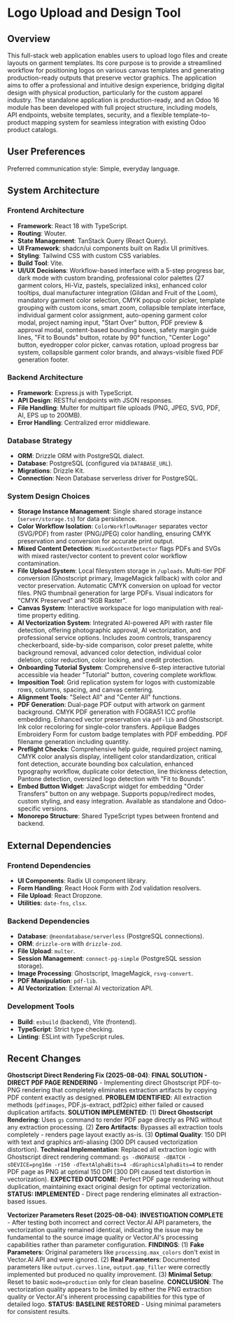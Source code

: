 # Logo Upload and Design Tool

## Overview
This full-stack web application enables users to upload logo files and create layouts on garment templates. Its core purpose is to provide a streamlined workflow for positioning logos on various canvas templates and generating production-ready outputs that preserve vector graphics. The application aims to offer a professional and intuitive design experience, bridging digital design with physical production, particularly for the custom apparel industry. The standalone application is production-ready, and an Odoo 16 module has been developed with full project structure, including models, API endpoints, website templates, security, and a flexible template-to-product mapping system for seamless integration with existing Odoo product catalogs.

## User Preferences
Preferred communication style: Simple, everyday language.

## System Architecture

### Frontend Architecture
- **Framework**: React 18 with TypeScript.
- **Routing**: Wouter.
- **State Management**: TanStack Query (React Query).
- **UI Framework**: shadcn/ui components built on Radix UI primitives.
- **Styling**: Tailwind CSS with custom CSS variables.
- **Build Tool**: Vite.
- **UI/UX Decisions**: Workflow-based interface with a 5-step progress bar, dark mode with custom branding, professional color palettes (27 garment colors, Hi-Viz, pastels, specialized inks), enhanced color tooltips, dual manufacturer integration (Gildan and Fruit of the Loom), mandatory garment color selection, CMYK popup color picker, template grouping with custom icons, smart zoom, collapsible template interface, individual garment color assignment, auto-opening garment color modal, project naming input, "Start Over" button, PDF preview & approval modal, content-based bounding boxes, safety margin guide lines, "Fit to Bounds" button, rotate by 90° function, "Center Logo" button, eyedropper color picker, canvas rotation, upload progress bar system, collapsible garment color brands, and always-visible fixed PDF generation footer.

### Backend Architecture
- **Framework**: Express.js with TypeScript.
- **API Design**: RESTful endpoints with JSON responses.
- **File Handling**: Multer for multipart file uploads (PNG, JPEG, SVG, PDF, AI, EPS up to 200MB).
- **Error Handling**: Centralized error middleware.

### Database Strategy
- **ORM**: Drizzle ORM with PostgreSQL dialect.
- **Database**: PostgreSQL (configured via `DATABASE_URL`).
- **Migrations**: Drizzle Kit.
- **Connection**: Neon Database serverless driver for PostgreSQL.

### System Design Choices
- **Storage Instance Management**: Single shared storage instance (`server/storage.ts`) for data persistence.
- **Color Workflow Isolation**: `ColorWorkflowManager` separates vector (SVG/PDF) from raster (PNG/JPEG) color handling, ensuring CMYK preservation and conversion for accurate print output.
- **Mixed Content Detection**: `MixedContentDetector` flags PDFs and SVGs with mixed raster/vector content to prevent color workflow contamination.
- **File Upload System**: Local filesystem storage in `/uploads`. Multi-tier PDF conversion (Ghostscript primary, ImageMagick fallback) with color and vector preservation. Automatic CMYK conversion on upload for vector files. PNG thumbnail generation for large PDFs. Visual indicators for "CMYK Preserved" and "RGB Raster".
- **Canvas System**: Interactive workspace for logo manipulation with real-time property editing.
- **AI Vectorization System**: Integrated AI-powered API with raster file detection, offering photographic approval, AI vectorization, and professional service options. Includes zoom controls, transparency checkerboard, side-by-side comparison, color preset palette, white background removal, advanced color detection, individual color deletion, color reduction, color locking, and credit protection.
- **Onboarding Tutorial System**: Comprehensive 6-step interactive tutorial accessible via header "Tutorial" button, covering complete workflow.
- **Imposition Tool**: Grid replication system for logos with customizable rows, columns, spacing, and canvas centering.
- **Alignment Tools**: "Select All" and "Center All" functions.
- **PDF Generation**: Dual-page PDF output with artwork on garment background. CMYK PDF generation with FOGRA51 ICC profile embedding. Enhanced vector preservation via `pdf-lib` and Ghostscript. Ink color recoloring for single-color transfers. Applique Badges Embroidery Form for custom badge templates with PDF embedding. PDF filename generation including quantity.
- **Preflight Checks**: Comprehensive help guide, required project naming, CMYK color analysis display, intelligent color standardization, critical font detection, accurate bounding box calculation, enhanced typography workflow, duplicate color detection, line thickness detection, Pantone detection, oversized logo detection with "Fit to Bounds".
- **Embed Button Widget**: JavaScript widget for embedding "Order Transfers" button on any webpage. Supports popup/redirect modes, custom styling, and easy integration. Available as standalone and Odoo-specific versions.
- **Monorepo Structure**: Shared TypeScript types between frontend and backend.

## External Dependencies

### Frontend Dependencies
- **UI Components**: Radix UI component library.
- **Form Handling**: React Hook Form with Zod validation resolvers.
- **File Upload**: React Dropzone.
- **Utilities**: `date-fns`, `clsx`.

### Backend Dependencies
- **Database**: `@neondatabase/serverless` (PostgreSQL connections).
- **ORM**: `drizzle-orm` with `drizzle-zod`.
- **File Upload**: `multer`.
- **Session Management**: `connect-pg-simple` (PostgreSQL session storage).
- **Image Processing**: Ghostscript, ImageMagick, `rsvg-convert`.
- **PDF Manipulation**: `pdf-lib`.
- **AI Vectorization**: External AI vectorization API.

### Development Tools
- **Build**: `esbuild` (backend), Vite (frontend).
- **TypeScript**: Strict type checking.
- **Linting**: ESLint with TypeScript rules.

## Recent Changes

**Ghostscript Direct Rendering Fix (2025-08-04)**: **FINAL SOLUTION - DIRECT PDF PAGE RENDERING** - Implementing direct Ghostscript PDF-to-PNG rendering that completely eliminates extraction artifacts by copying PDF content exactly as designed. **PROBLEM IDENTIFIED**: All extraction methods (`pdfimages`, PDF.js-extract, pdf2pic) either failed or caused duplication artifacts. **SOLUTION IMPLEMENTED**: (1) **Direct Ghostscript Rendering**: Uses `gs` command to render PDF page directly as PNG without any extraction processing. (2) **Zero Artifacts**: Bypasses all extraction tools completely - renders page layout exactly as-is. (3) **Optimal Quality**: 150 DPI with text and graphics anti-aliasing (300 DPI caused vectorization distortion). **Technical Implementation**: Replaced all extraction logic with Ghostscript direct rendering command: `gs -dNOPAUSE -dBATCH -sDEVICE=png16m -r150 -dTextAlphaBits=4 -dGraphicsAlphaBits=4` to render PDF page as PNG at optimal 150 DPI (300 DPI caused text distortion in vectorization). **EXPECTED OUTCOME**: Perfect PDF page rendering without duplication, maintaining exact original design for optimal vectorization. **STATUS: IMPLEMENTED** - Direct page rendering eliminates all extraction-based issues.

**Vectorizer Parameters Reset (2025-08-04)**: **INVESTIGATION COMPLETE** - After testing both incorrect and correct Vector.AI API parameters, the vectorization quality remained identical, indicating the issue may be fundamental to the source image quality or Vector.AI's processing capabilities rather than parameter configuration. **FINDINGS**: (1) **Fake Parameters**: Original parameters like `processing.max_colors` don't exist in Vector.AI API and were ignored. (2) **Real Parameters**: Documented parameters like `output.curves.line`, `output.gap_filler` were correctly implemented but produced no quality improvement. (3) **Minimal Setup**: Reset to basic `mode=production` only for clean baseline. **CONCLUSION**: The vectorization quality appears to be limited by either the PNG extraction quality or Vector.AI's inherent processing capabilities for this type of detailed logo. **STATUS: BASELINE RESTORED** - Using minimal parameters for consistent results.